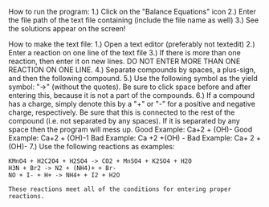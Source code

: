 How to run the program:
1.) Click on the "Balance Equations" icon
2.) Enter the file path of the text file containing (include the file name as well)
3.) See the solutions appear on the screen!

How to make the text file:
1.) Open a text editor (preferably not textedit)
2.) Enter a reaction on one line of the text file
3.) If there is more than one reaction, then enter it on
	new lines. DO NOT ENTER MORE THAN ONE REACTION ON ONE
	LINE.
4.) Separate compounds by spaces, a plus-sign, and then the following compound.
5.) Use the following symbol as the yield symbol: "->" (without the quotes).
	Be sure to click space before and after entering this, because it is
	not a part of the compounds.
6.) If a compound has a charge, simply denote this by a "+" or "-" for 
	a positive and negative charge, respectively. Be sure that this is 
	connected to the rest of the compound (i.e. not separated by any spaces).
	If it is separated by any space then the program will mess up.
	Good Example: Ca+2 + (OH)-
	Good Example: Ca+2 + (OH)-1
	Bad Example: Ca +2 +(OH) -
	Bad Example: Ca+ 2 + (OH)-
7.) Use the following reactions as examples:

	KMnO4 + H2C2O4 + H2SO4 -> CO2 + MnSO4 + K2SO4 + H2O
	H3N + Br2 -> N2 + (NH4)+ + Br-
	NO + I- + H+ -> NH4+ + I2 + H2O
	
	These reactions meet all of the conditions for entering proper reactions.
